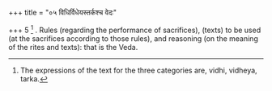 +++
title = "०५ विधिर्विधेयस्तर्कश्च वेदः"

+++
5 [^3] . Rules (regarding the performance of sacrifices), (texts) to be used (at the sacrifices according to those rules), and reasoning (on the meaning of the rites and texts): that is the Veda.


[^3]:  The expressions of the text for the three categories are, vidhi, vidheya, tarka.

